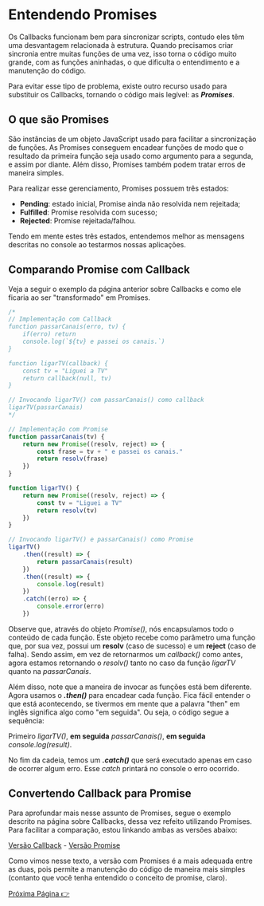 # Entendendo Promises

Os Callbacks funcionam bem para sincronizar scripts, contudo eles têm uma desvantagem relacionada à estrutura. Quando precisamos criar sincronia entre muitas funções de uma vez, isso torna o código muito grande, com as funções aninhadas, o que dificulta o entendimento e a manutenção do código.

Para evitar esse tipo de problema, existe outro recurso usado para substituir os Callbacks, tornando o código mais legível: as _**Promises**_.

## O que são Promises

São instâncias de um objeto JavaScript usado para facilitar a sincronização de funções. As Promises conseguem encadear funções de modo que o resultado da primeira função seja usado como argumento para a segunda, e assim por diante. Além disso, Promises também podem tratar erros de maneira simples.

Para realizar esse gerenciamento, Promises possuem três estados:

* **Pending**: estado inicial, Promise ainda não resolvida nem rejeitada;
* **Fulfilled**: Promise resolvida com sucesso;
* **Rejected**: Promise rejeitada/falhou.

Tendo em mente estes três estados, entendemos melhor as mensagens descritas no console ao testarmos nossas aplicações.

## Comparando Promise com Callback

Veja a seguir o exemplo da página anterior sobre Callbacks e como ele ficaria ao ser "transformado" em Promises.

```javascript
/*
// Implementação com Callback
function passarCanais(erro, tv) {
    if(erro) return
    console.log(`${tv} e passei os canais.`)
}

function ligarTV(callback) {
    const tv = "Liguei a TV"
    return callback(null, tv)
}

// Invocando ligarTV() com passarCanais() como callback
ligarTV(passarCanais)
*/

// Implementação com Promise
function passarCanais(tv) {
    return new Promise((resolv, reject) => {
        const frase = tv + " e passei os canais."
        return resolv(frase)
    })
}

function ligarTV() {
    return new Promise((resolv, reject) => {
        const tv = "Liguei a TV"
        return resolv(tv)
    })
}

// Invocando ligarTV() e passarCanais() como Promise
ligarTV()
    .then((result) => {
        return passarCanais(result)
    })
    .then((result) => {
        console.log(result)
    })
    .catch((erro) => {
        console.error(erro)
    })
```

Observe que, através do objeto _Promise()_, nós encapsulamos todo o conteúdo de cada função. Este objeto recebe como parâmetro uma função que, por sua vez, possui um **resolv** (caso de sucesso) e um **reject** (caso de falha). Sendo assim, em vez de retornarmos um _callback()_ como antes, agora estamos retornando o _resolv()_ tanto no caso da função _ligarTV_ quanto na _passarCanais_.

Além disso, note que a maneira de invocar as funções está bem diferente. Agora usamos o _**.then()**_ para encadear cada função. Fica fácil entender o que está acontecendo, se tivermos em mente que a palavra "then" em inglês significa algo como "em seguida". Ou seja, o código segue a sequência:

Primeiro _ligarTV()_, **em seguida** _passarCanais()_, **em seguida** _console.log(result)_.

No fim da cadeia, temos um _**.catch()**_ que será executado apenas em caso de ocorrer algum erro. Esse _catch_ printará no console o erro ocorrido.

## Convertendo Callback para Promise

Para aprofundar mais nesse assunto de Promises, segue o exemplo descrito na página sobre Callbacks, dessa vez refeito utilizando Promises. Para facilitar a comparação, estou linkando ambas as versões abaixo:

[Versão Callback](https://github.com/fergo8/curso-nodejs-para-iniciantes/blob/master/Modulo%201/source-code/exemplo1.1.js) - [Versão Promise](https://github.com/fergo8/curso-nodejs-para-iniciantes/blob/master/Modulo%201/source-code/exemplo1.2.js)

Como vimos nesse texto, a versão com Promises é a mais adequada entre as duas, pois permite a manutenção do código de maneira mais simples (contanto que você tenha entendido o conceito de promise, claro).

[Próxima Página :point_right:](https://github.com/fergo8/curso-nodejs-para-iniciantes/blob/master/Modulo%201/04-palavras-chave-async-await.md)
